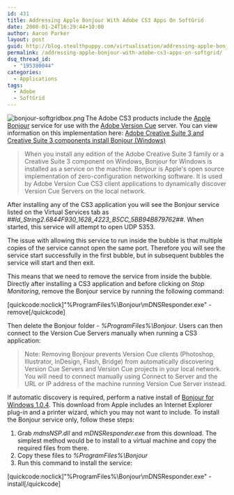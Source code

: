 ```yaml
---
id: 431
title: Addressing Apple Bonjour With Adobe CS3 Apps On SoftGrid
date: 2008-01-24T16:29:44+10:00
author: Aaron Parker
layout: post
guid: http://blog.stealthpuppy.com/virtualisation/addressing-apple-bonjour-with-adobe-cs3-apps-on-softgrid
permalink: /addressing-apple-bonjour-with-adobe-cs3-apps-on-softgrid/
dsq_thread_id:
  - "195380044"
categories:
  - Applications
tags:
  - Adobe
  - SoftGrid
---
```

<img align="left" src="https://stealthpuppy.com/media/2008/02/bonjour-softgridbox.png" alt="bonjour-softgridbox.png" />The Adobe CS3 products include the [Apple Bonjour](http://www.apple.com/macosx/technology/bonjour.html) service for use with the [Adobe Version Cue](http://www.adobe.com/products/creativesuite/versioncue/) server. You can view information on this implementation here: [Adobe Creative Suite 3 and Creative Suite 3 components install Bonjour (Windows)](http://www.adobe.com/go/kb400982)

> When you install any edition of the Adobe Creative Suite 3 family or a Creative Suite 3 component on Windows, Bonjour for Windows is installed as a service on the machine. Bonjour is Apple's open source implementation of zero-configuration networking software. It is used by Adobe Version Cue CS3 client applications to dynamically discover Version Cue Servers on the local network.

After installing any of the CS3 application you will see the Bonjour service listed on the Virtual Services tab as _##Id\_String2.6844F930\_1628\_4223\_B5CC_5BB94B879762##_. When started, this service will attempt to open UDP 5353.

The issue with allowing this service to run inside the bubble is that multiple copies of the service cannot open the same port. Therefore you will see the service start successfully in the first bubble, but in subsequent bubbles the service will start and then exit.

This means that we need to remove the service from inside the bubble. Directly after installing a CS3 application and before clicking on _Stop Monitoring_, remove the Bonjour service by running the following command:

[quickcode:noclick]"%ProgramFiles%\Bonjour\mDNSResponder.exe" -remove[/quickcode]

Then delete the Bonjour folder - _%ProgramFiles%\Bonjour_. Users can then connect to the Version Cue Servers manually when running a CS3 application:

> Note: Removing Bonjour prevents Version Cue clients (Photoshop, Illustrator, InDesign, Flash, Bridge) from automatically discovering Version Cue Servers and Version Cue projects in your local network. You will need to connect manually using Connect to Server and the URL or IP address of the machine running Version Cue Server instead.

If automatic discovery is required, perform a native install of [Bonjour for Windows 1.0.4](http://www.apple.com/downloads/macosx/apple/windows/bonjourforwindows.html). This download from Apple includes an Internet Explorer plug-in and a printer wizard, which you may not want to include. To install the Bonjour service only, follow these steps:

  1. Grab _mdnsNSP.dll_ and _mDNSResponder.exe_ from this download. The simplest method would be to install to a virtual machine and copy the required files from there.
  2. Copy these files to _%ProgramFiles%\Bonjour_
  3. Run this command to install the service:

[quickcode:noclick]"%ProgramFiles%\Bonjour\mDNSResponder.exe" -install[/quickcode]